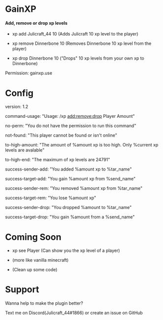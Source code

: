 # GainXP

#### Add, remove or drop xp levels 

- xp add Julicraft_44 10 (Adds Julicraft 10 xp level to the player)

- xp remove Dinnerbone 10 (Removes Dinnerbone 10 xp level from the player)

- xp drop Dinnerbone 10 ("Drops" 10 xp levels from your own xp to Dinnerbone)

Permission: gainxp.use

# Config

version: 1.2


command-usage: "Usage: /xp <add:remove:drop> Player Amount"

no-perm: "You do not have the permission to run this command"

not-found: "This player cannot be found or isn't online"

to-high-amount: "The amount of %amount xp is too high. Only %current xp levels are avalable"

to-high-end: "The maximum of xp levels are 24791"

success-sender-add: "You added %amount xp to %tar_name"

success-target-add: "You gain %amount xp from %send_name"

success-sender-rem: "You removed %amount xp from %tar_name"

success-target-rem: "You lose %amount xp"

success-sender-drop: "You dropped %amount to %tar_name"

success-target-drop: "You gain %amount from a %send_name"

# Coming Soon
- xp see Player (Can show you the xp level of a player)

- (more like vanilla minecraft)

- (Clean up some code)

# Support

Wanna help to make the plugin better?

Text me on Discord(Julicraft_44#1866) or create an issue on GitHub
